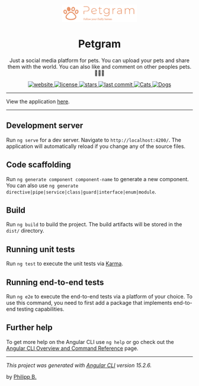 <div align="center">
  <br />
  <img src="src/assets/img/logo.png" alt="PetgramLogo" width="40%"/>
  <h1>Petgram</h1>
  <p>
    Just a social media platform for pets. You can upload your pets and share them with the world. You can also like and comment on other peoples pets. 🐰🐰🐰
  </p>
</div>

<!-- Badges -->
<div align="center">
    <a href="https://petgram.philipp-bonin.com/">
        <img src="https://img.shields.io/website?down_color=red&down_message=offline&up_color=green&up_message=online&url=https%3A%2F%2Fpetgram.philipp-bonin.com%2F" alt="website">
    </a>
   <a href="https://github.com/cophilot/Petgram/blob/master/LICENSE">
       <img src="https://img.shields.io/github/license/cophilot/Petgram" alt="license" />
   </a>
   <a href="https://github.com/cophilot/Petgram/stargazers">
       <img src="https://img.shields.io/github/stars/cophilot/Petgram" alt="stars" />
   </a>
   <a href="https://github.com/cophilot/Petgram/commits/master">
       <img src="https://img.shields.io/github/last-commit/cophilot/Petgram" alt="last commit" />
   </a>
   <a href="https://petgram.philipp-bonin.com/Cats">
       <img src="https://img.shields.io/badge/%F0%9F%90%B1-Cats-yellow" alt="Cats" />
   </a>
   <a href="https://petgram.philipp-bonin.com/Dogs">
       <img src="https://img.shields.io/badge/%F0%9F%90%B6-Dogs-yellow" alt="Dogs" />
   </a>
</div>

---

View the application [here](https://petgram.philipp-bonin.com/).

---

## Development server

Run `ng serve` for a dev server. Navigate to `http://localhost:4200/`. The application will automatically reload if you change any of the source files.

## Code scaffolding

Run `ng generate component component-name` to generate a new component. You can also use `ng generate directive|pipe|service|class|guard|interface|enum|module`.

## Build

Run `ng build` to build the project. The build artifacts will be stored in the `dist/` directory.

## Running unit tests

Run `ng test` to execute the unit tests via [Karma](https://karma-runner.github.io).

## Running end-to-end tests

Run `ng e2e` to execute the end-to-end tests via a platform of your choice. To use this command, you need to first add a package that implements end-to-end testing capabilities.

## Further help

To get more help on the Angular CLI use `ng help` or go check out the [Angular CLI Overview and Command Reference](https://angular.io/cli) page.

---

_This project was generated with [Angular CLI](https://github.com/angular/angular-cli) version 15.2.6._

by [Philipp B.](https://github.com/cophilot)

<!-- ng deploy --base-href=https://petgram.philipp-bonin.com --cname=petgram.philipp-bonin.com -->
